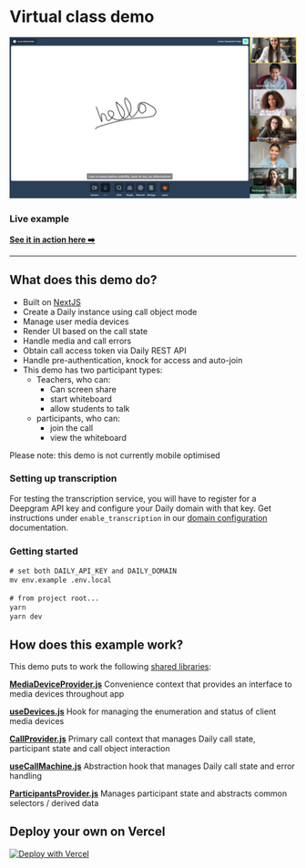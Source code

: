 # Virtual class demo

![Virtual class call](image.png)

### Live example

**[See it in action here ➡️]()**

---

## What does this demo do?

- Built on [NextJS](https://nextjs.org/)
- Create a Daily instance using call object mode
- Manage user media devices
- Render UI based on the call state
- Handle media and call errors
- Obtain call access token via Daily REST API
- Handle pre-authentication, knock for access and auto-join
- This demo has two participant types:
  - Teachers, who can:
    - Can screen share
    - start whiteboard
    - allow students to talk
  - participants, who can:
    - join the call
    - view the whiteboard

Please note: this demo is not currently mobile optimised

### Setting up transcription

For testing the transcription service, you will have to register for a
Deepgram API key and configure your Daily domain with that key. Get instructions
under `enable_transcription` in our [domain configuration](https://docs.daily.co/reference/rest-api/your-domain/config#enable_transcription) documentation.

### Getting started

```
# set both DAILY_API_KEY and DAILY_DOMAIN
mv env.example .env.local

# from project root...
yarn
yarn dev
```

## How does this example work?

This demo puts to work the following [shared libraries](shared):

**[MediaDeviceProvider.js](contexts/MediaDeviceProvider.js)**
Convenience context that provides an interface to media devices throughout app

**[useDevices.js](../../shared/contexts/useDevices.js)**
Hook for managing the enumeration and status of client media devices

**[CallProvider.js](contexts/CallProvider.js)**
Primary call context that manages Daily call state, participant state and call object interaction

**[useCallMachine.js](contexts/useCallMachine.js)**
Abstraction hook that manages Daily call state and error handling

**[ParticipantsProvider.js](contexts/ParticipantsProvider.js)**
Manages participant state and abstracts common selectors / derived data

## Deploy your own on Vercel

[![Deploy with Vercel](https://vercel.com/button)](https://vercel.com/new/clone-flow?repository-url=https://github.com/daily-demos/virtual-class-demo.git&env=DAILY_DOMAIN,DAILY_API_KEY)
